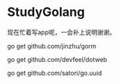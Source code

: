 # StudyGolang
现在忙着写app呢，一会补上说明谢谢。

go get github.com/jinzhu/gorm

go get github.com/devfeel/dotweb

go get github.com/satori/go.uuid
